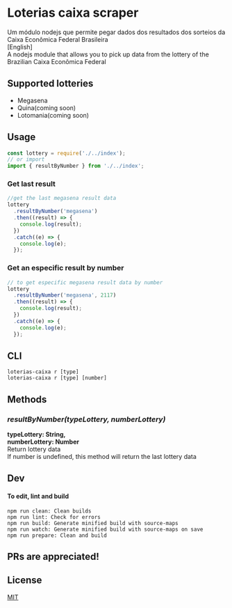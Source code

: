 # Loterias caixa scraper

Um módulo nodejs que permite pegar dados dos resultados dos sorteios da Caixa
Econômica Federal Brasileira <br> [English] <br> A nodejs module that allows you
to pick up data from the lottery of the Brazilian Caixa Econômica Federal

## Supported lotteries

- Megasena
- Quina(coming soon)
- Lotomania(coming soon)

## Usage

```javascript
const lottery = require('./../index');
// or import
import { resultByNumber } from './../index';
```

### Get last result

```javascript
//get the last megasena result data
lottery
  .resultByNumber('megasena')
  .then((result) => {
    console.log(result);
  })
  .catch((e) => {
    console.log(e);
  });
```

### Get an especific result by number

```javascript
// to get especific megasena result data by number
lottery
  .resultByNumber('megasena', 2117)
  .then((result) => {
    console.log(result);
  })
  .catch((e) => {
    console.log(e);
  });
```

## CLI

```console
loterias-caixa r [type]
loterias-caixa r [type] [number]
```

## Methods

### _resultByNumber(typeLottery, numberLottery)_

**typeLottery: String,<br> numberLottery: Number**<br> Return lottery data<br>
If number is undefined, this method will return the last lottery data

## Dev

#### To edit, lint and build

```
npm run clean: Clean builds
npm run lint: Check for errors
npm run build: Generate minified build with source-maps
npm run watch: Generate minified build with source-maps on save
npm run prepare: Clean and build
```

## PRs are appreciated!

## License

[MIT](https://github.com/luccasr73/loterias-caixa-scraper/blob/master/LICENCE)
